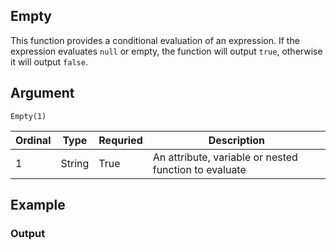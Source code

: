 ## Empty
This function provides a conditional evaluation of an expression. If the expression evaluates `null` or empty, the function will output `true`, otherwise it will output `false`.

## Argument
`Empty(1)`

| Ordinal | Type | Requried | Description |
| ------- | ---- | -------- | ----------- |
| 1 | String | True | An attribute, variable or nested function to evaluate |

## Example

### Output

